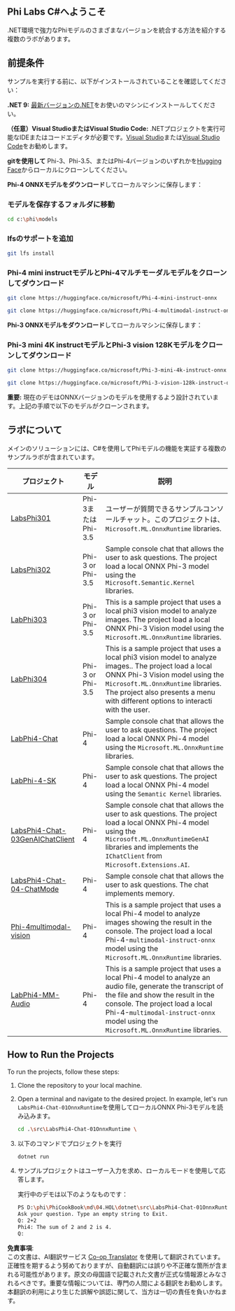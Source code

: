 <!--
CO_OP_TRANSLATOR_METADATA:
{
  "original_hash": "f0e3a4453db505856d5d991285dd6001",
  "translation_date": "2025-04-04T13:38:50+00:00",
  "source_file": "md\\04.HOL\\dotnet\\readme.md",
  "language_code": "ja"
}
-->
## Phi Labs C#へようこそ

.NET環境で強力なPhiモデルのさまざまなバージョンを統合する方法を紹介する複数のラボがあります。

## 前提条件

サンプルを実行する前に、以下がインストールされていることを確認してください：

**.NET 9:** [最新バージョンの.NET](https://dotnet.microsoft.com/download/dotnet?WT.mc_id=aiml-137032-kinfeylo)をお使いのマシンにインストールしてください。

**（任意）Visual StudioまたはVisual Studio Code:** .NETプロジェクトを実行可能なIDEまたはコードエディタが必要です。[Visual Studio](https://visualstudio.microsoft.com?WT.mc_id=aiml-137032-kinfeylo)または[Visual Studio Code](https://code.visualstudio.com?WT.mc_id=aiml-137032-kinfeylo)をお勧めします。

**gitを使用して** Phi-3、Phi-3.5、またはPhi-4バージョンのいずれかを[Hugging Face](https://huggingface.co/collections/lokinfey/phi-4-family-679c6f234061a1ab60f5547c)からローカルにクローンしてください。

**Phi-4 ONNXモデルをダウンロード**してローカルマシンに保存します：

### モデルを保存するフォルダに移動

```bash
cd c:\phi\models
```

### lfsのサポートを追加

```bash
git lfs install 
```

### Phi-4 mini instructモデルとPhi-4マルチモーダルモデルをクローンしてダウンロード

```bash
git clone https://huggingface.co/microsoft/Phi-4-mini-instruct-onnx

git clone https://huggingface.co/microsoft/Phi-4-multimodal-instruct-onnx
```

**Phi-3 ONNXモデルをダウンロード**してローカルマシンに保存します：

### Phi-3 mini 4K instructモデルとPhi-3 vision 128Kモデルをクローンしてダウンロード

```bash
git clone https://huggingface.co/microsoft/Phi-3-mini-4k-instruct-onnx

git clone https://huggingface.co/microsoft/Phi-3-vision-128k-instruct-onnx-cpu
```

**重要:** 現在のデモはONNXバージョンのモデルを使用するよう設計されています。上記の手順で以下のモデルがクローンされます。

## ラボについて

メインのソリューションには、C#を使用してPhiモデルの機能を実証する複数のサンプルラボが含まれています。

| プロジェクト | モデル | 説明 |
| ------------ | -----------| ----------- |
| [LabsPhi301](../../../../../md/04.HOL/dotnet/src/LabsPhi301) | Phi-3またはPhi-3.5 | ユーザーが質問できるサンプルコンソールチャット。このプロジェクトは、`Microsoft.ML.OnnxRuntime` libraries. |
| [LabsPhi302](../../../../../md/04.HOL/dotnet/src/LabsPhi302) | Phi-3 or Phi-3.5 | Sample console chat that allows the user to ask questions. The project load a local ONNX Phi-3 model using the `Microsoft.Semantic.Kernel` libraries. |
| [LabPhi303](../../../../../md/04.HOL/dotnet/src/LabsPhi303) | Phi-3 or Phi-3.5 | This is a sample project that uses a local phi3 vision model to analyze images. The project load a local ONNX Phi-3 Vision model using the `Microsoft.ML.OnnxRuntime` libraries. |
| [LabPhi304](../../../../../md/04.HOL/dotnet/src/LabsPhi304) | Phi-3 or Phi-3.5 | This is a sample project that uses a local phi3 vision model to analyze images.. The project load a local ONNX Phi-3 Vision model using the `Microsoft.ML.OnnxRuntime` libraries. The project also presents a menu with different options to interacti with the user. | 
| [LabPhi4-Chat](../../../../../md/04.HOL/dotnet/src/LabsPhi4-Chat-01OnnxRuntime) | Phi-4 | Sample console chat that allows the user to ask questions. The project load a local ONNX Phi-4 model using the `Microsoft.ML.OnnxRuntime` libraries. |
| [LabPhi-4-SK](../../../../../md/04.HOL/dotnet/src/LabsPhi4-Chat-02SK) | Phi-4 | Sample console chat that allows the user to ask questions. The project load a local ONNX Phi-4 model using the `Semantic Kernel` libraries. |
| [LabsPhi4-Chat-03GenAIChatClient](../../../../../md/04.HOL/dotnet/src/LabsPhi4-Chat-03GenAIChatClient) | Phi-4 | Sample console chat that allows the user to ask questions. The project load a local ONNX Phi-4 model using the `Microsoft.ML.OnnxRuntimeGenAI` libraries and implements the `IChatClient` from `Microsoft.Extensions.AI`. |
| [LabsPhi4-Chat-04-ChatMode](../../../../../md/04.HOL/dotnet/src/LabsPhi4-Chat-04-ChatMode) | Phi-4 | Sample console chat that allows the user to ask questions. The chat implements memory. |
| [Phi-4multimodal-vision](../../../../../md/04.HOL/dotnet/src/LabsPhi4-MultiModal-01Images) | Phi-4 | This is a sample project that uses a local Phi-4 model to analyze images showing the result in the console. The project load a local Phi-4-`multimodal-instruct-onnx` model using the `Microsoft.ML.OnnxRuntime` libraries. |
| [LabPhi4-MM-Audio](../../../../../md/04.HOL/dotnet/src/LabsPhi4-MultiModal-02Audio) | Phi-4 |This is a sample project that uses a local Phi-4 model to analyze an audio file, generate the transcript of the file and show the result in the console. The project load a local Phi-4-`multimodal-instruct-onnx` model using the `Microsoft.ML.OnnxRuntime` libraries. |

## How to Run the Projects

To run the projects, follow these steps:

1. Clone the repository to your local machine.

1. Open a terminal and navigate to the desired project. In example, let's run `LabsPhi4-Chat-01OnnxRuntime`を使用してローカルONNX Phi-3モデルを読み込みます。

    ```bash
    cd .\src\LabsPhi4-Chat-01OnnxRuntime \
    ```

1. 以下のコマンドでプロジェクトを実行

    ```bash
    dotnet run
    ```

1. サンプルプロジェクトはユーザー入力を求め、ローカルモードを使用して応答します。

   実行中のデモは以下のようなものです：

   ```bash
   PS D:\phi\PhiCookBook\md\04.HOL\dotnet\src\LabsPhi4-Chat-01OnnxRuntime> dotnet run
   Ask your question. Type an empty string to Exit.
   Q: 2+2
   Phi4: The sum of 2 and 2 is 4.
   Q:
   ```

**免責事項**:  
この文書は、AI翻訳サービス [Co-op Translator](https://github.com/Azure/co-op-translator) を使用して翻訳されています。正確性を期するよう努めておりますが、自動翻訳には誤りや不正確な箇所が含まれる可能性があります。原文の母国語で記載された文書が正式な情報源とみなされるべきです。重要な情報については、専門の人間による翻訳をお勧めします。本翻訳の利用により生じた誤解や誤認に関して、当方は一切の責任を負いかねます。